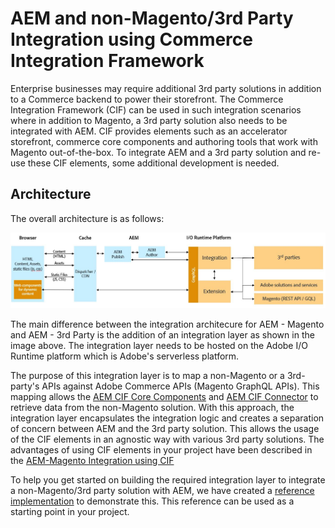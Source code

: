 # AEM and non-Magento/3rd Party Integration using Commerce Integration Framework

Enterprise businesses may require additional 3rd party solutions in addition to a Commerce backend to power their storefront. The Commerce Integration Framework (CIF) can be used in such integration scenarios where in addition to Magento, a 3rd party solution also needs to be integrated with AEM. CIF provides elements such as an accelerator storefront, commerce core components and authoring tools that work with Magento out-of-the-box. To integrate AEM and a 3rd party solution and re-use these CIF elements, some additional development is needed. 

## Architecture

The overall architecture is as follows:

![AEM non-Magento/3rd Party Architecture Overview](images/AEM_nonMagento_Architecture.JPG)

The main difference between the integration architecure for AEM - Magento and AEM - 3rd Party is the addition of an integration layer as shown in the image above. The integration layer needs to be hosted on the Adobe I/O Runtime platform which is Adobe's serverless platform. 

The purpose of this integration layer is to map a non-Magento or a 3rd-party's APIs against Adobe Commerce APIs (Magento GraphQL APIs). This mapping allows the [AEM CIF Core Components](https://github.com/adobe/aem-core-cif-components) and [AEM CIF Connector](https://github.com/adobe/commerce-cif-connector) to retrieve data from the non-Magento solution. With this approach, the integration layer encapsulates the integration logic and creates a separation of concern between AEM and the 3rd party solution. This allows the usage of the CIF elements in an agnostic way with various 3rd party solutions. The advantages of using CIF elements in your project have been described in the [AEM-Magento Integration using CIF](integrations/02-AEM-Magento.md) 

To help you get started on building the required integration layer to integrate a non-Magento/3rd party solution with AEM, we have created a [reference implementation](https://github.com/adobe/commerce-cif-graphql-integration-reference) to demonstrate this. This reference can be used as a starting point in your project.
